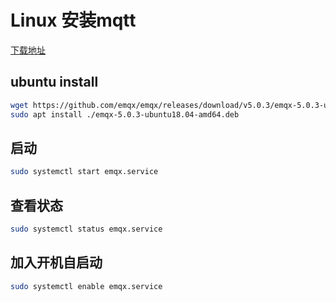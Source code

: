 # Linux 安装mqtt

[下载地址](https://github.com/emqx/emqx/releases)

## ubuntu install

```bash
wget https://github.com/emqx/emqx/releases/download/v5.0.3/emqx-5.0.3-ubuntu18.04-amd64.deb
sudo apt install ./emqx-5.0.3-ubuntu18.04-amd64.deb
```

## 启动

```bash
sudo systemctl start emqx.service
```

## 查看状态

```bash
sudo systemctl status emqx.service
```

## 加入开机自启动

```bash
sudo systemctl enable emqx.service
```
